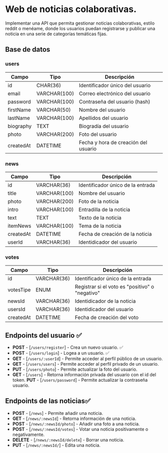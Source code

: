 # Web de noticias colaborativas.

Implementar una API que permita gestionar noticias colaborativas, estilo reddit o menéame, donde los usuarios puedan registrarse y publicar una noticia en una serie de categorías temáticas fijas.

## Base de datos

### users

| Campo     | Tipo         | Descripción                          |
| --------- | ------------ | ------------------------------------ |
| id        | CHAR(36)     | Identificador único del usuario      |
| email     | VARCHAR(100) | Correo electrónico del usuario       |
| password  | VARCHAR(100) | Contraseña del usuario (hash)        |
| firstName | VARCHAR(50)  | Nombre del usuario                   |
| lastName  | VARCHAR(100) | Apellidos del usuario                |
| biography | TEXT         | Biogradía del usuario                |
| photo     | VARCHAR(200) | Foto del usuario                     |
| createdAt | DATETIME     | Fecha y hora de creación del usuario |

### news

| Campo     | Tipo         | Descripción                       |
| --------- | ------------ | --------------------------------- |
| id        | VARCHAR(36)  | Identificador único de la entrada |
| title     | VARCHAR(100) | Nombre del usuario                |
| photo     | VARCHAR(200) | Foto de la noticia                |
| intro     | VARCHAR(100) | Entradilla de la noticia          |
| text      | TEXT         | Texto de la noticia               |
| itemNews  | VARCHAR(100) | Tema de la noticia                |
| createdAt | DATETIME     | Fecha de creación de la noticia   |
| userId    | VARCHAR(36)  | Identidicador del usuario         |

### votes

| Campo     | Tipo        | Descripción                                     |
| --------- | ----------- | ----------------------------------------------- |
| id        | VARCHAR(36) | Identificador único de la entrada               |
| votesTipe | ENUM        | Registrar si el voto es "positivo" o "negativo" |
| newsId    | VARCHAR(36) | Identidicador de la noticia                     |
| usersId   | VARCHAR(36) | Identidicador del usuario                       |
| createdAt | DATETIME    | Fecha de creación del voto                      |

## Endpoints del usuario ✅

-   **POST** - [`/users/register`] - Crea un nuevo usuario. ✅
-   **POST** - [`/users/login`] - Logea a un usuario. ✅
-   **GET** - [`/users/:userId`] - Permite acceder al perfil público de un usuario.
-   **GET** - [`/users/users`] - Permite acceder al perfil privado de un usuario.
-   **PUT** - [`/users/photo`] - Permite actualizar la foto del usuario.
-   **GET** - [`/users`] - Retorna información privada del usuario con el id del token.
    **PUT** - [`/users/password`] - Permite actualizar la contraseña usuario.

## Endpoints de las noticias✅

-   **POST** - [`/news`] - Permite añadir una noticia.
-   **GET** - [`/news/:newsId`] - Retorna información de una noticia.
-   **POST** - [`/news/:newsId/photo`] - Añadir una foto a una noticia.
-   **POST** - [`/news/:newsId/votes`] - Votar una noticia positivamente o negativamente.
-   **DELETE** - [`/news/:newsId/delete`] - Borrar una noticia.
-   **PUT** - [`/news/:newsId/`] - Edita una noticia.
